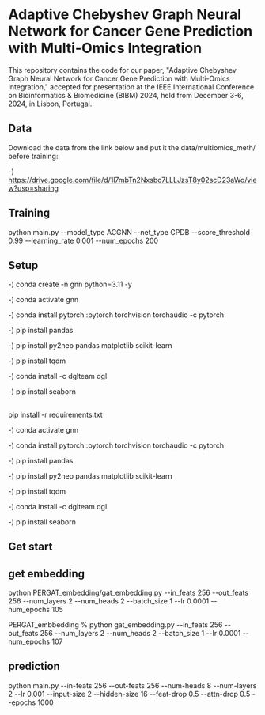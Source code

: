 # Adaptive Chebyshev Graph Neural Network for Cancer Gene Prediction with Multi-Omics Integration

This repository contains the code for our paper, "Adaptive Chebyshev Graph Neural Network for Cancer Gene Prediction with Multi-Omics Integration," accepted for presentation at the IEEE International Conference on Bioinformatics & Biomedicine (BIBM) 2024, held from December 3-6, 2024, in Lisbon, Portugal.


## Data 
Download the data from the link below and put it the data/multiomics_meth/ before training:

-) https://drive.google.com/file/d/1l7mbTn2Nxsbc7LLLJzsT8y02scD23aWo/view?usp=sharing

## Training
python main.py --model_type ACGNN --net_type CPDB --score_threshold 0.99 --learning_rate 0.001 --num_epochs 200

## Setup

-) conda create -n gnn python=3.11 -y

-) conda activate gnn 

-) conda install pytorch::pytorch torchvision torchaudio -c pytorch

-) pip install pandas

-) pip install py2neo pandas matplotlib scikit-learn

-) pip install tqdm

-) conda install -c dglteam dgl

-) pip install seaborn

##
pip install -r requirements.txt

-) conda activate gnn 

-) conda install pytorch::pytorch torchvision torchaudio -c pytorch

-) pip install pandas

-) pip install py2neo pandas matplotlib scikit-learn

-) pip install tqdm

-) conda install -c dglteam dgl

-) pip install seaborn

## Get start
## get embedding
python PERGAT_embedding/gat_embedding.py --in_feats 256 --out_feats 256 --num_layers 2 --num_heads 2 --batch_size 1 --lr 0.0001 --num_epochs 105

PERGAT_embbedding % python gat_embedding.py --in_feats 256 --out_feats 256 --num_layers 2 --num_heads 2 --batch_size 1 --lr 0.0001 --num_epochs 107

## prediction
python main.py --in-feats 256 --out-feats 256 --num-heads 8 --num-layers 2 --lr 0.001 --input-size 2 --hidden-size 16 --feat-drop 0.5 --attn-drop 0.5 --epochs 1000    

